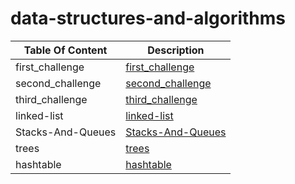 # data-structures-and-algorithms

| Table Of Content  | Description                                                       |
| ----------------- | ----------------------------------------------------------------- |
| first_challenge   | [first_challenge](first_challenge/README.md)                      |
| second_challenge  | [second_challenge](second_challenge/README.md)                    |
| third_challenge   | [third_challenge](third_challenge/README.md)                      |
| linked-list       | [linked-list](Data-Structures/linked_list/README.md)              |
| Stacks-And-Queues | [Stacks-And-Queues ](Data-Structures/stacks_and_queues/README.md) |
| trees             | [trees ](Data-Structures/trees/README.md)                         |
| hashtable         | [hashtable ](Data-Structures/hashtable/README.md)                 |
